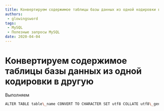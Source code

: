```yaml
---
title: Конвертируем содержимое таблицы базы данных из одной кодировки в другую
authors: 
 - glowingsword
tags:
 - MySQL
 - Полезные запросы MySQL
date: 2020-04-04
---
```

# Конвертируем содержимое таблицы базы данных из одной кодировки в другую

Выполняем 

``` bash
ALTER TABLE table\_name CONVERT TO CHARACTER SET utf8 COLLATE utf8\_general\_ci;
```
